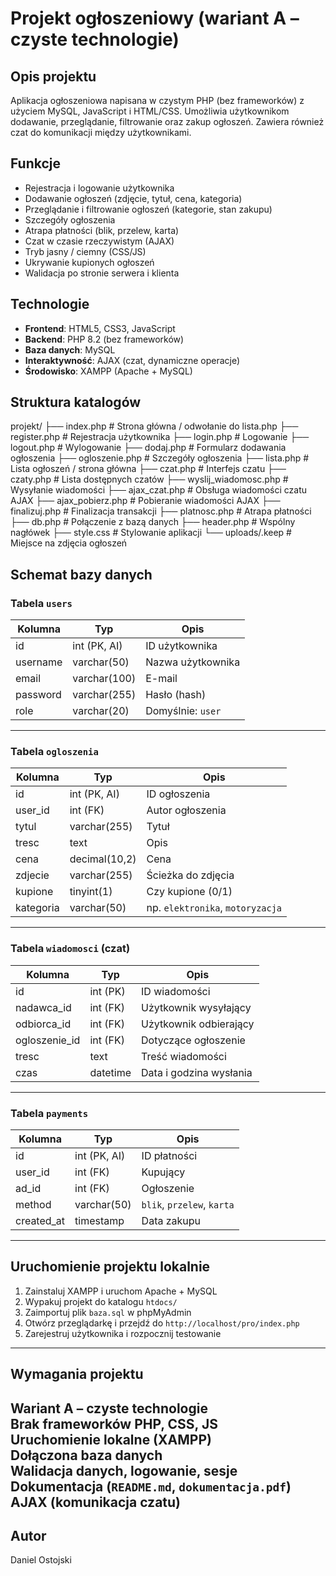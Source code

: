 # Projekt ogłoszeniowy (wariant A – czyste technologie)

## Opis projektu

Aplikacja ogłoszeniowa napisana w czystym PHP (bez frameworków) z użyciem MySQL, JavaScript i HTML/CSS. Umożliwia użytkownikom dodawanie, przeglądanie, filtrowanie oraz zakup ogłoszeń.
Zawiera również czat do komunikacji między użytkownikami.

## Funkcje

- Rejestracja i logowanie użytkownika
- Dodawanie ogłoszeń (zdjęcie, tytuł, cena, kategoria)
- Przeglądanie i filtrowanie ogłoszeń (kategorie, stan zakupu)
- Szczegóły ogłoszenia
- Atrapa płatności (blik, przelew, karta)
- Czat w czasie rzeczywistym (AJAX)
- Tryb jasny / ciemny (CSS/JS)
- Ukrywanie kupionych ogłoszeń
- Walidacja po stronie serwera i klienta

## Technologie

- **Frontend**: HTML5, CSS3, JavaScript
- **Backend**: PHP 8.2 (bez frameworków)
- **Baza danych**: MySQL
- **Interaktywność**: AJAX (czat, dynamiczne operacje)
- **Środowisko**: XAMPP (Apache + MySQL)

## Struktura katalogów

projekt/
├── index.php # Strona główna / odwołanie do lista.php
├── register.php # Rejestracja użytkownika
├── login.php # Logowanie
├── logout.php # Wylogowanie
├── dodaj.php # Formularz dodawania ogłoszenia
├── ogloszenie.php # Szczegóły ogłoszenia
├── lista.php # Lista ogłoszeń / strona główna
├── czat.php # Interfejs czatu
├── czaty.php # Lista dostępnych czatów
├── wyslij_wiadomosc.php # Wysyłanie wiadomości
├── ajax_czat.php # Obsługa wiadomości czatu AJAX
├── ajax_pobierz.php # Pobieranie wiadomości AJAX
├── finalizuj.php # Finalizacja transakcji
├── platnosc.php # Atrapa płatności
├── db.php # Połączenie z bazą danych
├── header.php # Wspólny nagłówek
├── style.css # Stylowanie aplikacji
└── uploads/.keep # Miejsce na zdjęcia ogłoszeń


## Schemat bazy danych

### Tabela `users`

| Kolumna     | Typ           | Opis                     |
|-------------|----------------|--------------------------|
| id          | int (PK, AI)   | ID użytkownika           |
| username    | varchar(50)    | Nazwa użytkownika        |
| email       | varchar(100)   | E-mail                   |
| password    | varchar(255)   | Hasło (hash)             |
| role        | varchar(20)    | Domyślnie: `user`        |

---

### Tabela `ogloszenia`

| Kolumna     | Typ             | Opis                            |
|-------------|------------------|---------------------------------|
| id          | int (PK, AI)     | ID ogłoszenia                   |
| user_id     | int (FK)         | Autor ogłoszenia                |
| tytul       | varchar(255)     | Tytuł                           |
| tresc       | text             | Opis                            |
| cena        | decimal(10,2)    | Cena                            |
| zdjecie     | varchar(255)     | Ścieżka do zdjęcia              |
| kupione     | tinyint(1)       | Czy kupione (0/1)               |
| kategoria   | varchar(50)      | np. `elektronika`, `motoryzacja`|

---

### Tabela `wiadomosci` (czat)

| Kolumna        | Typ       | Opis                             |
|----------------|-----------|----------------------------------|
| id             | int (PK)  | ID wiadomości                    |
| nadawca_id     | int (FK)  | Użytkownik wysyłający            |
| odbiorca_id    | int (FK)  | Użytkownik odbierający           |
| ogloszenie_id  | int (FK)  | Dotyczące ogłoszenie             |
| tresc          | text      | Treść wiadomości                 |
| czas           | datetime  | Data i godzina wysłania          |

---

### Tabela `payments`

| Kolumna     | Typ         | Opis                       |
|-------------|--------------|----------------------------|
| id          | int (PK, AI) | ID płatności               |
| user_id     | int (FK)     | Kupujący                   |
| ad_id       | int (FK)     | Ogłoszenie                 |
| method      | varchar(50)  | `blik`, `przelew`, `karta` |
| created_at  | timestamp    | Data zakupu                |

---

## Uruchomienie projektu lokalnie

1. Zainstaluj XAMPP i uruchom Apache + MySQL
2. Wypakuj projekt do katalogu `htdocs/`
3. Zaimportuj plik `baza.sql` w phpMyAdmin
4. Otwórz przeglądarkę i przejdź do `http://localhost/pro/index.php`
5. Zarejestruj użytkownika i rozpocznij testowanie

---

## Wymagania projektu

Wariant A – **czyste technologie**  
Brak frameworków PHP, CSS, JS  
Uruchomienie lokalne (XAMPP)  
Dołączona baza danych  
Walidacja danych, logowanie, sesje  
Dokumentacja (`README.md`, `dokumentacja.pdf`)  
AJAX (komunikacja czatu)  
---

## Autor
Daniel Ostojski
